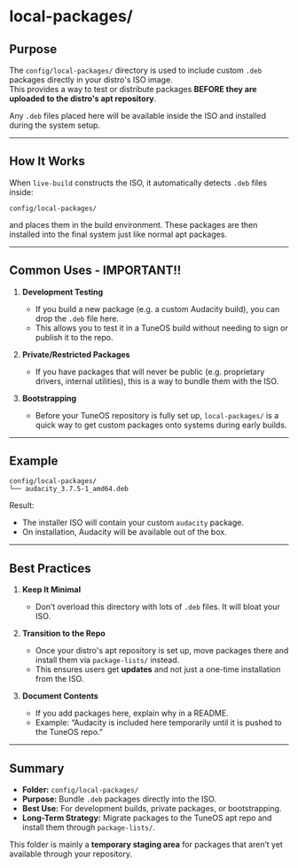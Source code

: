 # local-packages/

## Purpose

The `config/local-packages/` directory is used to include custom `.deb` packages directly in your distro's ISO image.  
This provides a way to test or distribute packages **BEFORE they are uploaded to the distro's apt repository**.

Any `.deb` files placed here will be available inside the ISO and installed during the system setup.

---

## How It Works

When `live-build` constructs the ISO, it automatically detects `.deb` files inside:

```
config/local-packages/
```

and places them in the build environment. These packages are then installed into the final system just like normal apt packages.

---

## Common Uses - IMPORTANT!!

1. **Development Testing**
   - If you build a new package (e.g. a custom Audacity build), you can drop the `.deb` file here.  
   - This allows you to test it in a TuneOS build without needing to sign or publish it to the repo.

2. **Private/Restricted Packages**
   - If you have packages that will never be public (e.g. proprietary drivers, internal utilities), this is a way to bundle them with the ISO.

3. **Bootstrapping**
   - Before your TuneOS repository is fully set up, `local-packages/` is a quick way to get custom packages onto systems during early builds.

---

## Example

```
config/local-packages/
└── audacity_3.7.5-1_amd64.deb
```

Result:  
- The installer ISO will contain your custom `audacity` package.  
- On installation, Audacity will be available out of the box.

---

## Best Practices

1. **Keep It Minimal**  
   - Don’t overload this directory with lots of `.deb` files. It will bloat your ISO.

2. **Transition to the Repo**  
   - Once your distro's apt repository is set up, move packages there and install them via `package-lists/` instead.  
   - This ensures users get **updates** and not just a one-time installation from the ISO.

3. **Document Contents**  
   - If you add packages here, explain why in a README.  
   - Example: “Audacity is included here temporarily until it is pushed to the TuneOS repo.”

---

## Summary

- **Folder:** `config/local-packages/`  
- **Purpose:** Bundle `.deb` packages directly into the ISO.  
- **Best Use:** For development builds, private packages, or bootstrapping.  
- **Long-Term Strategy:** Migrate packages to the TuneOS apt repo and install them through `package-lists/`.

This folder is mainly a **temporary staging area** for packages that aren’t yet available through your repository.
